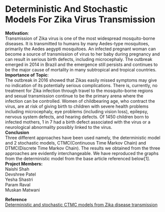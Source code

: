 # Deterministic And Stochastic Models For Zika Virus Transmission
**Motivation**:</br>
Transmission of Zika virus is one of the most widespread mosquito-borne diseases. It is transmitted to humans by many Aedes-type mosquitoes, primarily the Aedes aegypti mosquitoes. An infected pregnant woman can become a source of transmission of virus to her baby during pregnancy and can result in serious birth defects, including microcephaly. The outbreak emerged in 2014 in Brazil and the emergence still persists and continues to be the major cause of mortality in many subtropical and tropical countries.
</br>
**Importance of Topic**:</br>
The outbreak in 2016 showed that Zikas easily missed symptoms may give no indication of its potentially serious complications. There is, currently, no treatment for Zika infection through travel to the mosquito-borne regions and sexual transmission continue to be the primary arena where the infection can be controlled. Women of childbearing age, who contract the virus, are at risk of giving birth to children with severe health problems including microcephaly, eye problems (including vision loss), epilepsy, nervous system defects, and hearing defects. Of 1450 children born to infected mothers, 1 in 7 had a birth defect associated with the virus or a neurological abnormality possibly linked to the virus.
</br>
**Conclusion**</br>
Three different approaches have been used namely, the deterministic model and 2 stochastic models, CTMC(Continuous Time Markov Chain) and DTMC(Discrete Time Markov Chain). The results we obtained from the three approaches are evidently interchangeable. We have reproduced the graphs from the deterministic model from the base article referenced below[1].
</br>
**Project Members:**<br/>
Naishi Shah<br/>
Devshree Patel<br/>
Yesha Shastri<br/>
Param Raval<br/>
Muskan Matwani<br/>

**Reference**</br>
[Deterministic and stochastic CTMC models from Zika disease transmission](https://www.researchgate.net/publication/323608978_Deterministic_and_stochastic_CTMC_models_from_Zika_disease_transmission)
